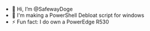 - 👋 Hi, I’m @SafewayDoge
- 👀 I'm making a PowerShell Debloat script for windows
- ⚡ Fun fact: I do own a PowerEdge R530
